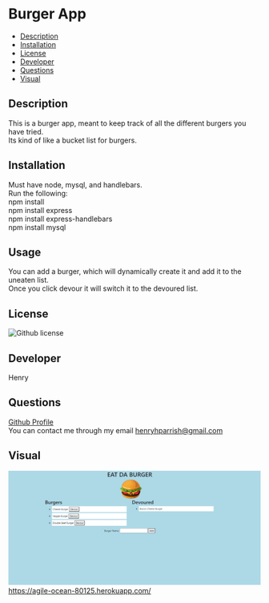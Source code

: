 # Burger App

- [Description](#Description)
- [Installation](#Installation)
- [License](#License)
- [Developer](#Developer)
- [Questions](#Questions)
- [Visual](#Visual)



## Description
This is a burger app, meant to keep track of all the different burgers you have tried.  
Its kind of like a bucket list for burgers.

## Installation
Must have node, mysql, and handlebars.  
Run the following:  
npm install  
npm install express  
npm install express-handlebars  
npm install mysql  

## Usage
You can add a burger, which will dynamically create it and add it to the uneaten list.  
Once you click devour it will switch it to the devoured list. 

## License
![Github license](https://img.shields.io/badge/license-None-blue.svg)

## Developer
Henry

## Questions
[Github Profile](https://github.com/HenryP23)  
You can contact me through my email henryhparrish@gmail.com

## Visual
![ScreenShot](BurgerAppPic.PNG)
https://agile-ocean-80125.herokuapp.com/
